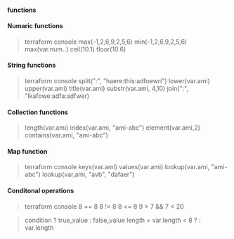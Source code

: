 

#### functions

#### Numaric functions

> terraform console
> max(-1,2,6,9,2,5,6)
> min(-1,2,6,9,2,5,6)
> max(var.num..)
> ceil(10.1)
> floor(10.6)

#### String functions
> terraform console
>   split(":", "haere:this:adfoewri")
> lower(var.ami)
> upper(var.ami)
> title(var.ami)
> substr(var.ami, 4,10)
> join(":", "lkafowe:adfa:adfwer)

#### Collection functions
> length(var.ami)
> index(var.ami, "ami-abc")
> element(var.ami,2)
> contains(var.ami, "ami-abc")

#### Map function
> terraform console
> keys(var.ami)
> values(var.ami)
> lookup(var.ami, "ami-abc")
> lookup(var,ami, "avb", "dafaer")

#### Conditonal operations
> terraform console
> 8 == 8
> 8 != 8
> 8 <= 8
> 9 > 7 && 7 < 20

> condition ? true_value : false_value
> length = var.length < 8 ?  : var.length
